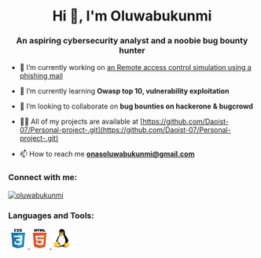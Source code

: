 <h1 align="center">Hi 👋, I'm Oluwabukunmi</h1>
<h3 align="center">An aspiring cybersecurity analyst and a noobie bug bounty hunter</h3>

- 🔭 I’m currently working on [an Remote access control simulation using a phishing mail](https://github.com/Daoist-07/Personal-project-.git)

- 🌱 I’m currently learning **Owasp top 10, vulnerability exploitation**

- 👯 I’m looking to collaborate on **bug bounties on hackerone & bugcrowd**

- 👨‍💻 All of my projects are available at [https://github.com/Daoist-07/Personal-project-.git](https://github.com/Daoist-07/Personal-project-.git)

- 📫 How to reach me **onasoluwabukunmi@gmail.com**

<h3 align="left">Connect with me:</h3>
<p align="left">
<a href="https://twitter.com/oluwabukunmi" target="blank"><img align="center" src="https://raw.githubusercontent.com/rahuldkjain/github-profile-readme-generator/master/src/images/icons/Social/twitter.svg" alt="oluwabukunmi" height="30" width="40" /></a>
</p>

<h3 align="left">Languages and Tools:</h3>
<p align="left"> <a href="https://www.w3schools.com/css/" target="_blank" rel="noreferrer"> <img src="https://raw.githubusercontent.com/devicons/devicon/master/icons/css3/css3-original-wordmark.svg" alt="css3" width="40" height="40"/> </a> <a href="https://www.w3.org/html/" target="_blank" rel="noreferrer"> <img src="https://raw.githubusercontent.com/devicons/devicon/master/icons/html5/html5-original-wordmark.svg" alt="html5" width="40" height="40"/> </a> <a href="https://www.linux.org/" target="_blank" rel="noreferrer"> <img src="https://raw.githubusercontent.com/devicons/devicon/master/icons/linux/linux-original.svg" alt="linux" width="40" height="40"/> </a> </p>
